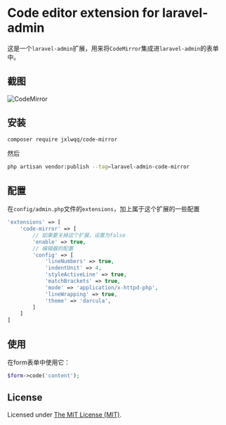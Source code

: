 # Code editor extension for laravel-admin


这是一个`laravel-admin`扩展，用来将`CodeMirror`集成进`laravel-admin`的表单中。

## 截图

![CodeMirror](https://user-images.githubusercontent.com/2421068/45276361-5a038480-b4f4-11e8-8b49-932f001f073b.png)

## 安装

```bash
composer require jxlwqq/code-mirror
```

然后
```bash
php artisan vendor:publish --tag=laravel-admin-code-mirror
```

## 配置

在`config/admin.php`文件的`extensions`，加上属于这个扩展的一些配置
```php
'extensions' => [
    'code-mirror' => [
        // 如果要关掉这个扩展，设置为false
        'enable' => true,
        // 编辑器的配置
        'config' => [
            'lineNumbers' => true,
            'indentUnit' => 4,
            'styleActiveLine' => true,
            'matchBrackets' => true,
            'mode' => 'application/x-httpd-php',
            'lineWrapping' => true,
            'theme' => 'darcula',
        ]
    ]
]
```

## 使用

在form表单中使用它：
```php
$form->code('content');
```

License
------------
Licensed under [The MIT License (MIT)](LICENSE).

